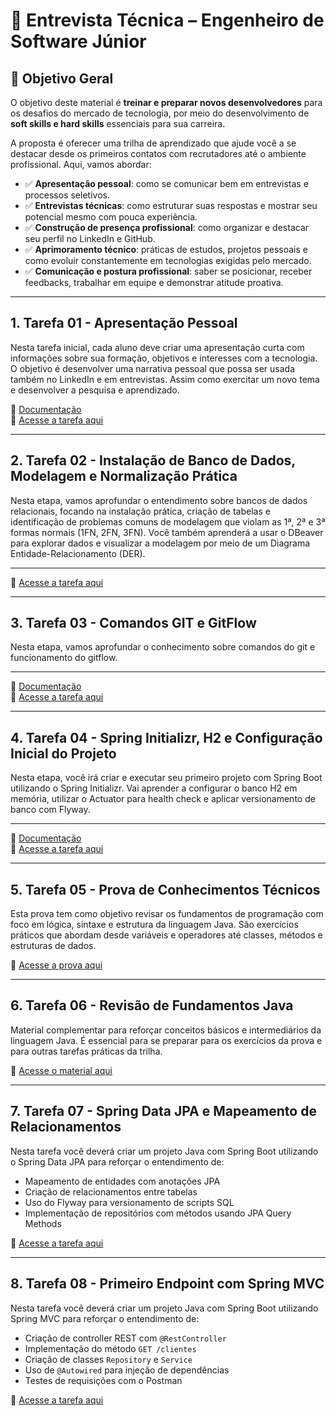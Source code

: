 # 📄 Entrevista Técnica – Engenheiro de Software Júnior

## 🎯 Objetivo Geral

O objetivo deste material é **treinar e preparar novos desenvolvedores** para os desafios do mercado de tecnologia, por meio do desenvolvimento de **soft skills e hard skills** essenciais para sua carreira.

A proposta é oferecer uma trilha de aprendizado que ajude você a se destacar desde os primeiros contatos com recrutadores até o ambiente profissional. Aqui, vamos abordar:

- ✅ **Apresentação pessoal**: como se comunicar bem em entrevistas e processos seletivos.
- ✅ **Entrevistas técnicas**: como estruturar suas respostas e mostrar seu potencial mesmo com pouca experiência.
- ✅ **Construção de presença profissional**: como organizar e destacar seu perfil no LinkedIn e GitHub.
- ✅ **Aprimoramento técnico**: práticas de estudos, projetos pessoais e como evoluir constantemente em tecnologias exigidas pelo mercado.
- ✅ **Comunicação e postura profissional**: saber se posicionar, receber feedbacks, trabalhar em equipe e demonstrar atitude proativa.

---

## 1. Tarefa 01 - Apresentação Pessoal

Nesta tarefa inicial, cada aluno deve criar uma apresentação curta com informações sobre sua formação, objetivos e interesses com a tecnologia. O objetivo é desenvolver uma narrativa pessoal que possa ser usada também no LinkedIn e em entrevistas. Assim como exercitar um novo tema e desenvolver a pesquisa e aprendizado.

📄 [Documentação](documentos/001_APRESENTACAO.md)  
📄 [Acesse a tarefa aqui](tarefas/001_TAREFA_APRESENTACAO.md)

---

## 2. Tarefa 02 - Instalação de Banco de Dados, Modelagem e Normalização Prática

Nesta etapa, vamos aprofundar o entendimento sobre bancos de dados relacionais, focando na instalação prática, criação de tabelas e identificação de problemas comuns de modelagem que violam as 1ª, 2ª e 3ª formas normais (1FN, 2FN, 3FN). Você também aprenderá a usar o DBeaver para explorar dados e visualizar a modelagem por meio de um Diagrama Entidade-Relacionamento (DER).

---

📄 [Acesse a tarefa aqui](tarefas/002_TAREFA_BANCO_DE_DADOS.md)

---

## 3. Tarefa 03 - Comandos GIT e GitFlow

Nesta etapa, vamos aprofundar o conhecimento sobre comandos do git e funcionamento do gitflow.

---

📄 [Documentação](documentos/002_GIT_FLOW.MD)  
📄 [Acesse a tarefa aqui](tarefas/003_TAREFA_GITFLOW.md)

---

## 4. Tarefa 04 - Spring Initializr, H2 e Configuração Inicial do Projeto

Nesta etapa, você irá criar e executar seu primeiro projeto com Spring Boot utilizando o Spring Initializr. Vai aprender a configurar o banco H2 em memória, utilizar o Actuator para health check e aplicar versionamento de banco com Flyway.

---

📄 [Documentação](https://github.com/fernandoericofilho/junior-dev-starter/blob/main/documentos/003_START_PROJECT.md)  
📄 [Acesse a tarefa aqui](https://github.com/fernandoericofilho/junior-dev-starter/blob/main/tarefas/004_TAREFA_SPRING_INITIALIZER.md)

---

## 5. Tarefa 05 - Prova de Conhecimentos Técnicos

Esta prova tem como objetivo revisar os fundamentos de programação com foco em lógica, sintaxe e estrutura da linguagem Java. São exercícios práticos que abordam desde variáveis e operadores até classes, métodos e estruturas de dados.

📄 [Acesse a prova aqui](https://github.com/fernandoericofilho/junior-dev-starter/blob/main/tarefas/005_PROVA_01.md)

---

## 6. Tarefa 06 - Revisão de Fundamentos Java

Material complementar para reforçar conceitos básicos e intermediários da linguagem Java. É essencial para se preparar para os exercícios da prova e para outras tarefas práticas da trilha.

📄 [Acesse o material aqui](https://github.com/fernandoericofilho/junior-dev-starter/blob/main/tarefas/006_REVISAO_JAVA_BASICO.md)

---

## 7. Tarefa 07 - Spring Data JPA e Mapeamento de Relacionamentos

Nesta tarefa você deverá criar um projeto Java com Spring Boot utilizando o Spring Data JPA para reforçar o entendimento de:

- Mapeamento de entidades com anotações JPA
- Criação de relacionamentos entre tabelas
- Uso do Flyway para versionamento de scripts SQL
- Implementação de repositórios com métodos usando JPA Query Methods

📄 [Acesse a tarefa aqui](https://github.com/fernandoericofilho/junior-dev-starter/blob/main/tarefas/007_SPRING_DATA_JPA.md)

---

## 8. Tarefa 08 - Primeiro Endpoint com Spring MVC

Nesta tarefa você deverá criar um projeto Java com Spring Boot utilizando Spring MVC para reforçar o entendimento de:

- Criação de controller REST com `@RestController`
- Implementação do método `GET /clientes`
- Criação de classes `Repository` e `Service`
- Uso de `@Autowired` para injeção de dependências
- Testes de requisições com o Postman

📄 [Acesse a tarefa aqui](https://github.com/fernandoericofilho/junior-dev-starter/blob/main/tarefas/008_FIRST_ENDPOINT.md)


